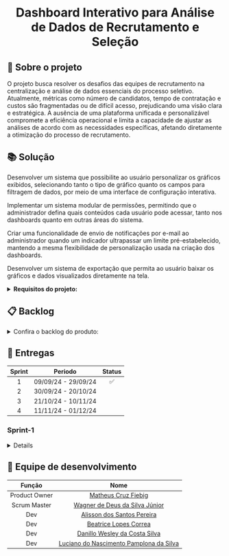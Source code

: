<h1 align="center"> Dashboard Interativo para Análise de Dados de Recrutamento e Seleção </h1>

## :page_facing_up: Sobre o projeto

O projeto busca resolver os desafios das equipes de recrutamento na centralização e análise de dados essenciais do processo seletivo. Atualmente, métricas como número de candidatos, tempo de contratação e custos são fragmentadas ou de difícil acesso, prejudicando uma visão clara e estratégica. A ausência de uma plataforma unificada e personalizável compromete a eficiência operacional e limita a capacidade de ajustar as análises de acordo com as necessidades específicas, afetando diretamente a otimização do processo de recrutamento.

## :books: Solução

Desenvolver um sistema que possibilite ao usuário personalizar os gráficos exibidos, selecionando tanto o tipo de gráfico quanto os campos para filtragem de dados, por meio de uma interface de configuração interativa.

Implementar um sistema modular de permissões, permitindo que o administrador defina quais conteúdos cada usuário pode acessar, tanto nos dashboards quanto em outras áreas do sistema.

Criar uma funcionalidade de envio de notificações por e-mail ao administrador quando um indicador ultrapassar um limite pré-estabelecido, mantendo a mesma flexibilidade de personalização usada na criação dos dashboards.

Desenvolver um sistema de exportação que permita ao usuário baixar os gráficos e dados visualizados diretamente na tela.
<details>  
<summary><b> Requisitos do projeto: </b></summary>

## :wrench: Requisitos funcionais

     RF-1: O usuário pode escolher qual tipo de gráfico será exibido;

     RF-2: O usuário pode realizar a personalização de relatórios com filtros;

     RF-3: Cada usuário deve ter seu próprio dashboard configurável;

     RF-4: Deve ser possível a extração de qualquer relatório gerado para PDF;

     RF-5: Deve ser possível a extação de qualquer relatório gerado para Excel;

     RF-6: Deve-se criar um nível de permissionamento para todas as ações do sistema;

     RF-7: Deve-se permitir que o administrador gerencie permissões;

     RF-8: O envio de notificações por e-mail deve ocorrer sempre que os indicadores chaves ultrapassarem limites pré-definidos;

     RF-9: Os administradores podem configurar alertas automáticos com base em indicadores chave de desempenho.
     
     RF-10 Deve ser possível importar dados através de um modelo padrão
     
##  :bookmark_tabs: Requisitos não funcionais

    RNF-1: O sistema deve realizar autorização através de token JWT;

    RNF-2: O sistema deve ser compatível com os principais navegadores (Chrome, Firefox, Edge, Safari) e dispositivos móveis;

    RNF-3: O sistema deve ser intuitivo e fácil de usar;

    RNF-4: Deve ser responsivo, adaptando-se a diferentes dispositivos, como desktops, tablets e smartphones;

    RNF-5: Controle de permissões detalhado, garantindo que usuários só possam visualizar ou modificar dashboards e relatórios de acordo com seu nível de acesso;

    RNF-6: Implementar mecanismos de rollback para evitar perda de dados em caso de falhas.

</details>



## :clipboard: Backlog
<details>  
<summary> Confira o backlog do produto: </summary>
<br>
<table>
  <tr>
    <th>Rank</th>
    <th>Prioridade</th>
    <th>Feature</th>
    <th>User Story</th>
    <th>Sprint</th>
    <th>Requisitos</th>
  </tr>
  <tr>
    <td>1</td>
    <td>Alta</td>
    <td>Visualizar dashboards</td>
    <td>Eu como usuário, quero poder visualizar um dashboard para que eu possa ter ciência sobre as métricas atuais de recrutamento e seleção da empresa</td>
    <td>1</td>
    <td>RF-1, RF-2, RF-3, RF-7, RNF-2, RNF-3, RNF-4 </td>
  </tr>
  <tr>
    <td>2</td>
    <td>Média</td>
    <td>Importar dados provisionados</td>
    <td>Eu como administrador do sistema, quero importar os dados provisionados pelo cliente para que os dados possam ser centralizados em um único banco de dados</td>
    <td>1</td>
     <td>RF-10, RNF-2, RNF-6, RF-6 </td>
  </tr>
  <tr>
    <td>3</td>
    <td>Alta</td>
    <td>Gerir Dashboards</td>
    <td> Eu como usuário, quero poder gerir os meus dashboards para que eu possa configurar meus dashboards de maneira customizável</td>
    <td>2</td>
    <td>RNF-2, RNF-3, RNF-4, RNF-5, RF-1, RF-2 , RF-3, RF-6 </td>
  </tr>
  <tr>
    <td>4</td>
    <td>Alta</td>
    <td>Seleção de Indicadores personalizada - Cadastro</td>
    <td>Eu como administrador do sistema, quero poder criar notificações de email personalizadas com base em indicadores para que eu possa ter um direcionamento mais assertivo dos problemas da empresa</td>
    <td>2</td>
    <td>RNF-2, RNF-3, RNF-4, RNF-5, RF-6, RF-9</td>
  </tr>
  <tr>
    <td>5</td>
    <td>Alta</td>
    <td>Seleção de Indicadores personalizada - Visualização</td>
    <td>Eu como administrador do sistema, quero poder visualizar as notificações de email personalizadas para que eu possa saber quais notificações foram criadas</td>
    <td>2</td>
    <td>RNF-2, RNF-3, RNF-4, RNF-5, RF-6, RF-9 </td>
  </tr>
  <tr>
    <td>6</td>
    <td>Alta</td>
    <td>Seleção de Indicadores: envio de email</td>
    <td>Eu como administrador do sistema, quero poder receber notificações em meu email para que eu possa ser avisado quando determinado indicador for ultrapassado</td>
    <td>2</td>
    <td>RNF-5, RF-8, RF-9</td>
  </tr>
  <tr>
    <td>7</td>
    <td>Média</td>
    <td>Autenticação de usuário</td>
    <td>Eu como usuário, quero poder realizar login na aplicação para que eu possa visualizar os dashboards do sistema</td>
    <td>3</td>
    <td>RNF-1, RNF-2, RNF-4, RF-6</td>
  </tr>
  <tr>
    <td>8</td>
    <td>Média</td>
    <td>Gerir permissões</td>
    <td>Eu como administrador do sistema, quero poder dar e remover permissões do usuário para que eu possa ter o controle granular de cada usuário</td>
    <td>3</td>
    <td>RNF-3, RNF-4, RNF-5, RF-6, RF-7</td>
  </tr>
  <tr>
    <td>9</td>
    <td>Média</td>
    <td>Deletar indicadores chaves</td>
    <td>Eu como administrador do sistema, quero poder remover indicadores chaves para que eu possa excluir aqueles que não são mais relevantes para a minha análise.</td>
    <td>3</td>
    <td>RNF-3, RNF-5, RF-6, RF-7</td>
  </tr>
  <tr>
    <td>10</td>
    <td>Baixa</td>
    <td>Gerar Relatórios - PDF</td>
    <td>Eu como usuário, quero poder exportar um determinado dashboard para PDF para que eu tê-lo disponível offline</td>
    <td>4</td>
    <td>RRNF-3, RF-2, RF-4</td>
  </tr>
  <tr>
    <td>11</td>
    <td>Baixa</td>
    <td>Gerar Relatórios - Excel</td>
    <td>Eu como usuário, quero poder exportar um determinado dashboard para EXCEL para que eu tê-lo disponível offline</td>
    <td>4</td>
    <td>RNF-3, RF-2, RF-5</td>
  </tr>
</table>
</details>

## :calendar: Entregas

| Sprint | Periodo | Status |
| :---: | :---: | :---: |
| 1 | 09/09/24 - 29/09/24 |:white_check_mark:  |
| 2 | 30/09/24 - 20/10/24 |  |
| 3 | 21/10/24 - 10/11/24 |  |
| 4 | 11/11/24 - 01/12/24 |  |

### Sprint-1
<details>

Dashboard
![](https://github.com/api-5-sem/api-documentation/blob/main/assets/Exibicao-de-graficos.gif)

Importação de dados
![](https://github.com/api-5-sem/api-documentation/blob/main/assets/Insercao-de-Dados.gif)
 
</details>


## :busts_in_silhouette: Equipe de desenvolvimento

| Função | Nome |
| :---: | :---: |
| Product Owner | [Matheus Cruz Fiebig](https://github.com/matheus-fiebig) |
| Scrum Master | [Wagner de Deus da Silva Júnior](https://github.com/wdeus) |
| Dev | [Alisson dos Santos Pereira](https://github.com/41issonm) |
| Dev | [Beatrice Lopes Correa](https://github.com/beatricelopes) |
| Dev | [Danillo Wesley da Costa Silva](https://github.com/xxzidanilloxx) |
| Dev | [Luciano do Nascimento Pamplona da Silva](https://github.com/lucianonps) |
